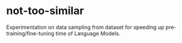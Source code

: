 # not-too-similar
Experimentation on data sampling from dataset for speeding up pre-training/fine-tuning time of Language Models.
